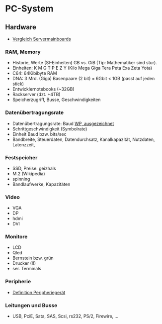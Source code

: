 # PC-System

## Hardware

- [Vergleich Servermainboards](https://www.warenvergleich.de/server-mainboard/?utm_source=bing&utm_medium=cpc&utm_content=search&msclkid=1a611cfaced618edbe7d7dbfddb2736f)

### RAM, Memory
- Historie, Werte (SI-Einheiten) GB vs. GiB (Tip: Mathematiker sind stur).
- Einheiten: K M G T P E Z Y (Kilo Mega Giga Tera Peta Exa Zeta Yota)
- C64: 64Kibibyte RAM
- DNA: 3 Mrd. (Giga) Basenpaare (2 bit) = 6Gbit < 1GB (passt auf jeden stick)
- Entwicklernotebooks (~32GB)
- Rackserver (dzt. +4TB)
- Speicherzugriff, Busse, Geschwindigkeiten

### Datenübertragungsrate
- Datenübertragungsrate: Baud [WP, ausgezeichnet](https://de.wikipedia.org/wiki/Daten%C3%BCbertragungsrate)
- Schrittgeschwindigkeit (Symbolrate)
- Einheit Baud bzw. bits/sec 
- Bandbreite, Steuerdaten, Datendurchsatz, Kanalkapazität, Nutzdaten, Latenzzeit, 

### Festspeicher
- SSD, Preise: geizhals
- M.2 (Wikipedia)
- spinning
- Bandlaufwerke, Kapazitäten

### Video
- VGA
- DP
- hdmi
- DVI

### Monitore
- LCD
- Qled
- Bernstein bzw. grün
- Drucker (!!)
- ser. Terminals

### Peripherie
- [Definition Peripheriegerät](https://de.wikipedia.org/wiki/Peripherieger%C3%A4t)

### Leitungen und Busse
- USB, PciE, Sata, SAS, Scsi, rs232, PS/2, Firewire, ...

